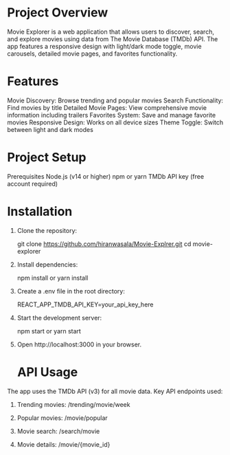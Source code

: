
# Project Overview

Movie Explorer is a web application that allows users to discover, search, and explore movies using data from The Movie Database (TMDb) API. The app features a responsive design with light/dark mode toggle, movie carousels, detailed movie pages, and favorites functionality.

# Features

Movie Discovery: Browse trending and popular movies
Search Functionality: Find movies by title
Detailed Movie Pages: View comprehensive movie information including trailers
Favorites System: Save and manage favorite movies
Responsive Design: Works on all device sizes
Theme Toggle: Switch between light and dark modes

# Project Setup

Prerequisites
Node.js (v14 or higher)
npm or yarn
TMDb API key (free account required)

# Installation

1. Clone the repository:

   git clone https://github.com/hiranwasala/Movie-Explrer.git
   cd movie-explorer

2. Install dependencies:

    npm install
      or
    yarn install
   
4. Create a .env file in the root directory:

    REACT_APP_TMDB_API_KEY=your_api_key_here

5. Start the development server:

   npm start
      or
   yarn start

6. Open http://localhost:3000 in your browser.


   # API Usage

The app uses the TMDb API (v3) for all movie data. Key API endpoints used:

  1. Trending movies: /trending/movie/week

  2. Popular movies: /movie/popular

  3. Movie search: /search/movie

  4. Movie details: /movie/{movie_id}

